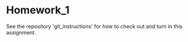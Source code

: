 # Homework_1
See the repository 'git_instructions' for how to check out and turn in this assignment.
